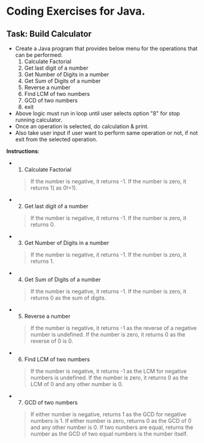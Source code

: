 # Coding Exercises for Java.

## Task: Build Calculator
* Create a Java program that provides below menu for the operations that can be performed:
	1. Calculate Factorial
	2. Get last digit of a number
	3. Get Number of Digits in a number
	4. Get Sum of Digits of a number
	5. Reverse a number
	6. Find LCM of two numbers
	7. GCD of two numbers
	8. exit
* Above logic must run in loop until user selects option "8" for stop running calculator.
* Once an operation is selected, do calculation & print. 
* Also take user input if user want to perform same operation or not, if not exit from the selected operation.

**Instructions**:
* 1. Calculate Factorial
	>If the number is negative, it returns -1. 
	>If the number is zero, it returns 1( as 0!=1).
* 2. Get last digit of a number
	>If the number is negative, it returns -1. 
	>If the number is zero, it returns 0.
* 3. Get Number of Digits in a number
	>If the number is negative, it returns -1. 
	>If the number is zero, it returns 1.
* 4. Get Sum of Digits of a number
	>If the number is negative, it returns -1. 
	>If the number is zero, it returns 0 as the sum of digits.
* 5. Reverse a number
	>If the number is negative, it returns -1 as the reverse of a negative number is undefined. 
	>If the number is zero, it returns 0 as the reverse of 0 is 0.
* 6. Find LCM of two numbers
	>If the number is negative, it returns -1 as the LCM for negative numbers is undefined. 
	>If the number is zero, it returns 0 as the LCM of 0 and any other number is 0.
* 7. GCD of two numbers
	>If either number is negative, returns 1 as the GCD for negative numbers is 1. 
	>If either number is zero, returns 0 as the GCD of 0 and any other number is 0.
	>If two numbers are equal, returns the number as the GCD of two equal numbers is the number itself.
